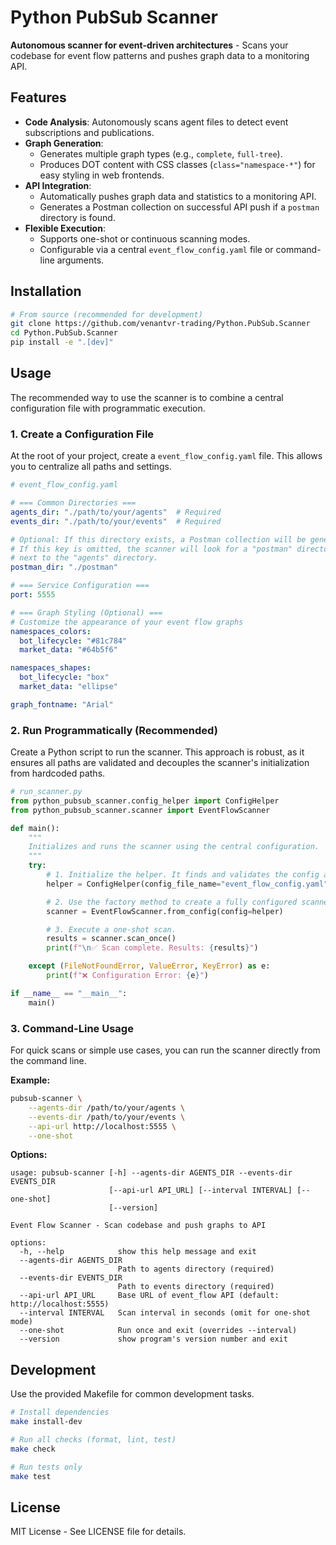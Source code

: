 # Python PubSub Scanner

**Autonomous scanner for event-driven architectures** - Scans your codebase for event flow patterns and pushes graph data to a monitoring API.

## Features

- **Code Analysis**: Autonomously scans agent files to detect event subscriptions and publications.
- **Graph Generation**:
    - Generates multiple graph types (e.g., `complete`, `full-tree`).
    - Produces DOT content with CSS classes (`class="namespace-*"`) for easy styling in web frontends.
- **API Integration**:
    - Automatically pushes graph data and statistics to a monitoring API.
    - Generates a Postman collection on successful API push if a `postman` directory is found.
- **Flexible Execution**:
    - Supports one-shot or continuous scanning modes.
  - Configurable via a central `event_flow_config.yaml` file or command-line arguments.

## Installation

```bash
# From source (recommended for development)
git clone https://github.com/venantvr-trading/Python.PubSub.Scanner
cd Python.PubSub.Scanner
pip install -e ".[dev]"
```

## Usage

The recommended way to use the scanner is to combine a central configuration file with programmatic execution.

### 1. Create a Configuration File

At the root of your project, create a `event_flow_config.yaml` file. This allows you to centralize all paths and settings.

```yaml
# event_flow_config.yaml

# === Common Directories ===
agents_dir: "./path/to/your/agents"  # Required
events_dir: "./path/to/your/events"  # Required

# Optional: If this directory exists, a Postman collection will be generated here.
# If this key is omitted, the scanner will look for a "postman" directory
# next to the "agents" directory.
postman_dir: "./postman"

# === Service Configuration ===
port: 5555

# === Graph Styling (Optional) ===
# Customize the appearance of your event flow graphs
namespaces_colors:
  bot_lifecycle: "#81c784"
  market_data: "#64b5f6"

namespaces_shapes:
  bot_lifecycle: "box"
  market_data: "ellipse"

graph_fontname: "Arial"
```

### 2. Run Programmatically (Recommended)

Create a Python script to run the scanner. This approach is robust, as it ensures all paths are validated and decouples the scanner's initialization from hardcoded paths.

```python
# run_scanner.py
from python_pubsub_scanner.config_helper import ConfigHelper
from python_pubsub_scanner.scanner import EventFlowScanner

def main():
    """
    Initializes and runs the scanner using the central configuration.
    """
    try:
        # 1. Initialize the helper. It finds and validates the config automatically.
        helper = ConfigHelper(config_file_name="event_flow_config.yaml")

        # 2. Use the factory method to create a fully configured scanner.
        scanner = EventFlowScanner.from_config(config=helper)

        # 3. Execute a one-shot scan.
        results = scanner.scan_once()
        print(f"\n✅ Scan complete. Results: {results}")

    except (FileNotFoundError, ValueError, KeyError) as e:
        print(f"❌ Configuration Error: {e}")

if __name__ == "__main__":
    main()
```

### 3. Command-Line Usage

For quick scans or simple use cases, you can run the scanner directly from the command line.

**Example:**

```bash
pubsub-scanner \
    --agents-dir /path/to/your/agents \
    --events-dir /path/to/your/events \
    --api-url http://localhost:5555 \
    --one-shot
```

**Options:**

```
usage: pubsub-scanner [-h] --agents-dir AGENTS_DIR --events-dir EVENTS_DIR
                      [--api-url API_URL] [--interval INTERVAL] [--one-shot]
                      [--version]

Event Flow Scanner - Scan codebase and push graphs to API

options:
  -h, --help            show this help message and exit
  --agents-dir AGENTS_DIR
                        Path to agents directory (required)
  --events-dir EVENTS_DIR
                        Path to events directory (required)
  --api-url API_URL     Base URL of event_flow API (default: http://localhost:5555)
  --interval INTERVAL   Scan interval in seconds (omit for one-shot mode)
  --one-shot            Run once and exit (overrides --interval)
  --version             show program's version number and exit
```

## Development

Use the provided Makefile for common development tasks.

```bash
# Install dependencies
make install-dev

# Run all checks (format, lint, test)
make check

# Run tests only
make test
```

## License

MIT License - See LICENSE file for details.
